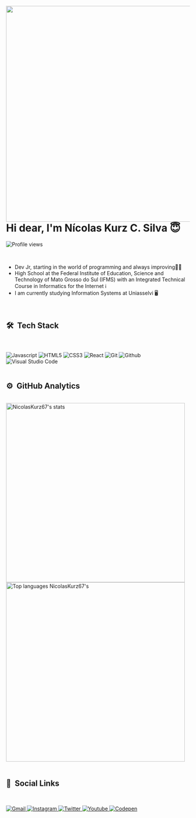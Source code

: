 <img align="right" height="590em"
src="https://raw.githubusercontent.com/gist/NicolasKurz67/70785588f45f22bc1297334a27f42cad/raw/db6349c80db232ab87cbc38371d868393976e2a8/githubcard.svg">

<h1 align="left">Hi dear, I'm Nícolas Kurz C. Silva 😇</h1>

<p align="left"> <img src="https://komarev.com/ghpvc/?username=NicolasKurz67&color=blue" alt="Profile views" /> </p>

<br>

- Dev Jr, starting in the world of programming and always improving👨‍💻
- High School at the Federal Institute of Education, Science and Technology of Mato Grosso do Sul (IFMS) with an Integrated Technical Course in Informatics for the Internet ℹ️
- I am currently studying Information Systems at Uniasselvi 🖥️

<br>

## 🛠️ &nbsp;Tech Stack

<br> 
    <div style="display: block"><br>
        <img alt="Javascript" src="https://img.shields.io/badge/HTML5-E34F26?style=for-the-badge&logo=html5&logoColor=white"/>
        <img alt="HTML5" src="https://img.shields.io/badge/JavaScript-F7DF1E?style=for-the-badge&logo=javascript&logoColor=black"/>
        <img alt="CSS3" src="https://img.shields.io/badge/CSS3-1572B6?style=for-the-badge&logo=css3&logoColor=white"/>
        <img alt="React" src="https://img.shields.io/badge/React-20232A?style=for-the-badge&logo=react&logoColor=61DAFB"/>
        <img alt="Git" src="https://img.shields.io/badge/GIT-E44C30?style=for-the-badge&logo=git&logoColor=white"/>
        <img alt="Github" src="https://img.shields.io/badge/GitHub-100000?style=for-the-badge&logo=github&logoColor=white"/>
        <img alt="Visual Studio Code" src="https://img.shields.io/badge/Visual_Studio_Code-0078D4?style=for-the-badge&logo=visual%20studio%20code&logoColor=white"/>
    </div>
<br>

## ⚙️ &nbsp;GitHub Analytics

<br>
    <div align="left "style="display: block;">
        <img width="490em" src="https://github-readme-stats.vercel.app/api?username=NicolasKurz67&show_icons=true&theme=tokyonight" alt="NicolasKurz67's stats"/>
        <br>
        <img width="490em" src="https://github-readme-stats.vercel.app/api/top-langs/?username=NicolasKurz67&layout=compact" alt="Top languages NicolasKurz67's"/>
    </div>
<br>

## 🔗 &nbsp;Social Links

<br>
    <p align="left">
        <a href="https://mail.google.com">
            <img src="https://img.shields.io/badge/Gmail-D14836?style=for-the-badge&logo=gmail&logoColor=white" alt="Gmail"/>
        </a>
        <a href="https://www.instagram.com/nicolas_kurz_">
            <img src="https://img.shields.io/badge/Instagram-E4405F?style=for-the-badge&logo=instagram&logoColor=white" alt="Instagram"/>
        </a>
        <a href="https://twitter.com/nicolas_kurz_">
            <img src="https://img.shields.io/badge/Twitter-1DA1F2?style=for-the-badge&logo=twitter&logoColor=white" alt="Twitter"/>
        </a>
        <a href="https://www.youtube.com/@nicolaskurz1605">
            <img src="https://img.shields.io/badge/Youtube-FF0000?style=for-the-badge&logo=youtube&logoColor=white" alt="Youtube"/>
        </a>
        <a href="https://codepen.io/nicolas_kurz_/">
            <img src="https://img.shields.io/badge/Codepen-000000?style=for-the-badge&logo=codepen&logoColor=white" alt="Codepen"/>
        </a>
    </p>
<br>
